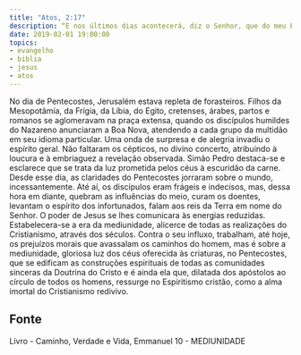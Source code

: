 ```yaml
---
title: "Atos, 2:17"
description: “E nos últimos dias acontecerá, diz o Senhor, que do meu Espírito derramarei sobre toda carne; os vossos filhos e as vossas filhas profetizarão, vossos mancebos terão visões e os vossos velhos sonharão sonhos.” — (ATOS, capítulo 2, versículo 17.)
date: 2019-02-01 19:00:00
topics: 
- evangelho
- biblia
- jesus
- atos
---
```


No dia de Pentecostes, Jerusalém estava repleta de forasteiros. Filhos da
Mesopotâmía, da Frígia, da Líbia, do Egito, cretenses, árabes, partos e
romanos se aglomeravam na praça extensa, quando os discípulos humildes do
Nazareno anunciaram a Boa Nova, atendendo a cada grupo da multidão em
seu idioma particular.
Uma onda de surpresa e de alegria invadiu o espírito geral.
Não faltaram os cépticos, no divino concerto, atribuindo à loucura e à
embriaguez a revelação observada. Simão Pedro destaca-se e esclarece que
se trata da luz prometida pelos céus à escuridão da carne.
Desde esse dia, as claridades do Pentecostes jorraram sobre o mundo,
incessantemente.
Até aí, os discípulos eram frágeis e indecisos, mas, dessa hora em diante,
quebram as influências do meio, curam os doentes, levantam o espírito dos
infortunados, falam aos reis da Terra em nome do Senhor.
O poder de Jesus se lhes comunicara às energias reduzidas.
Estabelecera-se a era da mediunidade, alicerce de todas as realizações do
Cristianismo, através dos séculos.
Contra o seu influxo, trabalham, até hoje, os prejuízos morais que
avassalam os caminhos do homem, mas é sobre a mediunidade, gloriosa luz
dos céus oferecida às criaturas, no Pentecostes, que se edificam as
construções espirituais de todas as comunidades sinceras da Doutrina do
Cristo e é ainda ela que, dilatada dos apóstolos ao círculo de todos os homens,
ressurge no Espiritismo cristão, como a alma imortal do Cristianismo redivivo.




## Fonte
Livro - Caminho, Verdade e Vida, Emmanuel
10 -  MEDIUNIDADE
